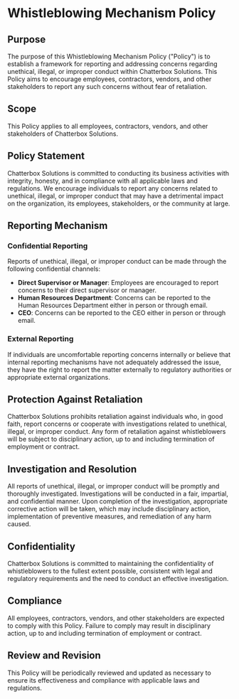 # Whistleblowing Mechanism Policy

## Purpose
The purpose of this Whistleblowing Mechanism Policy ("Policy") is to establish a framework for reporting and addressing concerns regarding unethical, illegal, or improper conduct within Chatterbox Solutions. This Policy aims to encourage employees, contractors, vendors, and other stakeholders to report any such concerns without fear of retaliation.

## Scope
This Policy applies to all employees, contractors, vendors, and other stakeholders of Chatterbox Solutions.

## Policy Statement
Chatterbox Solutions is committed to conducting its business activities with integrity, honesty, and in compliance with all applicable laws and regulations. We encourage individuals to report any concerns related to unethical, illegal, or improper conduct that may have a detrimental impact on the organization, its employees, stakeholders, or the community at large.

## Reporting Mechanism
### Confidential Reporting
Reports of unethical, illegal, or improper conduct can be made through the following confidential channels:
- **Direct Supervisor or Manager**: Employees are encouraged to report concerns to their direct supervisor or manager.
- **Human Resources Department**: Concerns can be reported to the Human Resources Department either in person or through email.
- **CEO**: Concerns can be reported to the CEO either in person or through email.

### External Reporting
If individuals are uncomfortable reporting concerns internally or believe that internal reporting mechanisms have not adequately addressed the issue, they have the right to report the matter externally to regulatory authorities or appropriate external organizations.

## Protection Against Retaliation
Chatterbox Solutions prohibits retaliation against individuals who, in good faith, report concerns or cooperate with investigations related to unethical, illegal, or improper conduct. Any form of retaliation against whistleblowers will be subject to disciplinary action, up to and including termination of employment or contract.

## Investigation and Resolution
All reports of unethical, illegal, or improper conduct will be promptly and thoroughly investigated. Investigations will be conducted in a fair, impartial, and confidential manner. Upon completion of the investigation, appropriate corrective action will be taken, which may include disciplinary action, implementation of preventive measures, and remediation of any harm caused.

## Confidentiality
Chatterbox Solutions is committed to maintaining the confidentiality of whistleblowers to the fullest extent possible, consistent with legal and regulatory requirements and the need to conduct an effective investigation.

## Compliance
All employees, contractors, vendors, and other stakeholders are expected to comply with this Policy. Failure to comply may result in disciplinary action, up to and including termination of employment or contract.

## Review and Revision
This Policy will be periodically reviewed and updated as necessary to ensure its effectiveness and compliance with applicable laws and regulations.
